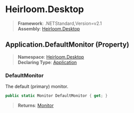 # Heirloom.Desktop

> **Framework**: .NETStandard,Version=v2.1  
> **Assembly**: [Heirloom.Desktop][0]

## Application.DefaultMonitor (Property)

> **Namespace**: [Heirloom.Desktop][0]  
> **Declaring Type**: [Application][1]

### DefaultMonitor

The default (primary) monitor.

```cs
public static Monitor DefaultMonitor { get; }
```

> **Returns**: [Monitor][2]

[0]: ../../../Heirloom.Desktop.md
[1]: ../Application.md
[2]: ../Monitor.md
